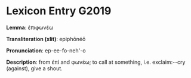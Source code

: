 # Lexicon Entry G2019

**Lemma**: ἐπιφωνέω

**Transliteration (xlit)**: epiphōnéō

**Pronunciation**: ep-ee-fo-neh'-o

**Description**:
from ἐπί and φωνέω; to call at something, i.e. exclaim:--cry (against), give a shout.

